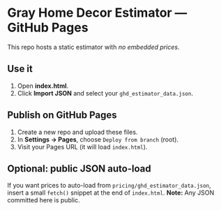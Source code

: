 # Gray Home Decor Estimator — GitHub Pages

This repo hosts a static estimator with _no embedded prices_.

## Use it
1. Open **index.html**.
2. Click **Import JSON** and select your `ghd_estimator_data.json`.

## Publish on GitHub Pages
1. Create a new repo and upload these files.
2. In **Settings → Pages**, choose `Deploy from branch` (root).
3. Visit your Pages URL (it will load `index.html`).

## Optional: public JSON auto-load
If you want prices to auto-load from `pricing/ghd_estimator_data.json`, insert a small `fetch()` snippet at the end of `index.html`.
**Note:** Any JSON committed here is public.
